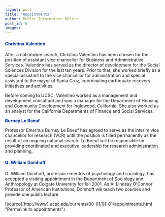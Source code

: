 ```yaml
---
layout: post
title: "Appointments"
author: Public Information Office
post_id: 6
images:
---
```


<h4>
  <font color="#003399">Christina Valentino</font>
</h4>
<p>
  After a nationwide search, Christina Valentino has been chosen for the position of assistant vice chancellor for Business and Administrative Services. Valentino has served as the director of development for the Social Sciences Division for the last ten years. Prior to that, she worked briefly as a special assistant to the vice chancellor for administration and special assistant to the mayor of Santa Cruz, coordinating earthquake recovery initiatives and activities.
</p>
<p>
  Before coming to UCSC, Valentino worked as a management and development consultant and was a manager for the Department of Housing and Community Development for Inglewood, California. She also worked as an analyst for the California Departments of Finance and Social Services.
</p>
<p>
  <font color="#003399"><b>Burney Le Boeuf</b></font>
</p>
<p>
  Professor Emeritus Burney Le Boeuf has agreed to serve as the interim vice chancellor for research (VCR) until the position is filled permanently as the result of an ongoing national search. Le Boeuf will be responsible for providing coordinated and executive leadership for research administration and planning.
</p>
<h4>
  <font color="#003399">G. William Domhoff</font>
</h4>
<p>
  G. William Domhoff, professor emeritus of psychology and sociology, has accepted a visiting appointment in the Department of Sociology and Anthropology at Colgate University for fall 2001. As A. Lindsay O'Connor Professor of American Institutions, Domhoff will teach two courses and provide one public lecture.<br>
  </p>
[source](http://www1.ucsc.edu/currents/00-01/01-01/appointments.html "Permalink to appointments")
